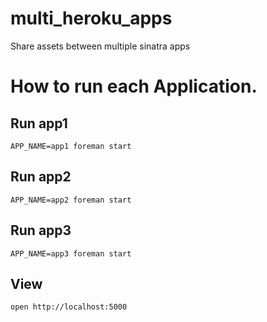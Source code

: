 multi_heroku_apps
=================

Share assets between multiple sinatra apps


# How to run each Application.

## Run app1

    APP_NAME=app1 foreman start
    

## Run app2

    APP_NAME=app2 foreman start


## Run app3

    APP_NAME=app3 foreman start

## View

    open http://localhost:5000
    


